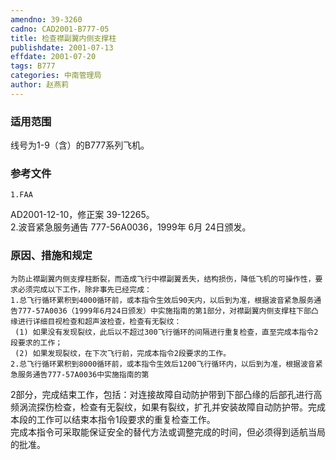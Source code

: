 ```yaml
---
amendno: 39-3260  
cadno: CAD2001-B777-05  
title: 检查襟副翼内侧支撑柱  
publishdate: 2001-07-13  
effdate: 2001-07-20  
tags: B777  
categories: 中南管理局  
author: 赵燕莉  
---
```

  
### 适用范围  
线号为1-9（含）的B777系列飞机。  
  
<!--more-->  
### 参考文件  
    1.FAA  
AD2001-12-10，修正案 39-12265。  
    2.波音紧急服务通告 777-56A0036，1999年 6月 24日颁发。  
  
### 原因、措施和规定  
    为防止襟副翼内侧支撑柱断裂，而造成飞行中襟副翼丢失，结构损伤，降低飞机的可操作性，要求必须完成以下工作，除非事先已经完成：  
    1.总飞行循环累积到4000循环前，或本指令生效后90天内，以后到为准，根据波音紧急服务通告777-57A0036（1999年6月24日颁发）中实施指南的第1部分，对襟副翼内侧支撑柱下部凸缘进行详细目视检查和超声波检查，检查有无裂纹：  
     (1) 如果没有发现裂纹，此后以不超过300飞行循环的间隔进行重复检查，直至完成本指令2段要求的工作；  
     (2) 如果发现裂纹，在下次飞行前，完成本指令2段要求的工作。  
    2.总飞行循环累积到8000循环前，或本指令生效后1200飞行循环内，以后到为准，根据波音紧急服务通告777-57A0036中实施指南的第  
  
2部分，完成结束工作，包括：对连接故障自动防护带到下部凸缘的后部孔进行高频涡流探伤检查，检查有无裂纹，如果有裂纹，扩孔并安装故障自动防护带。完成本段的工作可以结束本指令1段要求的重复检查工作。  
    完成本指令可采取能保证安全的替代方法或调整完成的时间，但必须得到适航当局的批准。  
